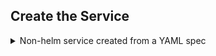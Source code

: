 ## Create the Service

<details><summary>Non-helm service created from a YAML spec</summary>



### Deploy

<details><summary>Deploy the service with kubectl</summary>

#### Inspect the YAML

<details><summary>Inspect the YAML</summary>


Let's take a look at the YAML file that we'll be using to deploy the service:

```bash
cat /root/catpics.yaml
```{{exec}}

#### Deploy the YAML

<details><summary>Deploy the YAML</summary>

```bash
kubectl apply -f /root/catpics.yaml
```{{exec}}

This will create a PersistentVolumeClaim and a Deployment for our Nginx service.

<details><summary>check</summary>

#### Check that the service is listening


```bash
curl localhost:80
```{{exec}}
  </details>


### Copy Cat Pictures

Next, let's copy some cat pictures into the Nginx container. For the sake of this demo, assume that the cat pictures have already been downloaded to a directory on the host.



```bash
# Find the name of the Nginx pod
POD_NAME=$(kubectl get pods -l app=nginx -o jsonpath="{.items[0].metadata.name}")
```{{exec}}

```bash
# Copy cat pictures into the pod
kubectl cp /root/cats/* $POD_NAME:/usr/share/nginx/html/slideshow
```{{exec}}

## Expose the Service

Now, let's expose the service so that you can access it from your browser:

```bash
kubectl port-forward --address 0.0.0.0 service/nginx-service 80:80 &
```{{exec}}
</details>

<details><summary>3</summary>

Explore the service in your browser:

<details><summary>Check that nginx is running</summary>

[Welcome to NGINX]({{TRAFFIC_HOST1_80}})
</details>

<details><summary>View the "service"</summary>
[Cat Pics]({{TRAFFIC_HOST1_80}}/slideshow)
</details>
</details>

</details>
</details>
